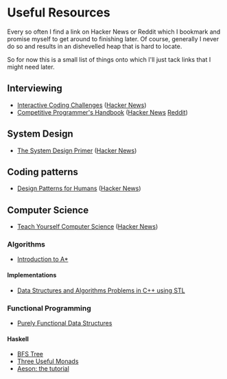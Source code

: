 # Useful Resources

Every so often I find a link on Hacker News or Reddit which I bookmark and
promise myself to get around to finishing later. Of course, generally I never
do so and results in an dishevelled heap that is hard to locate.

So for now this is a small list of things onto which I'll just tack links that
I might need later.

## Interviewing

 - [Interactive Coding Challenges](https://github.com/donnemartin/interactive-coding-challenges) ([Hacker News](https://news.ycombinator.com/item?id=14022110))
 - [Competitive Programmer's Handbook](https://cses.fi/book.pdf) ([Hacker News](https://news.ycombinator.com/item?id=14115826) [Reddit](https://www.reddit.com/r/programming/comments/65fjs2/competitive_programmers_handbook))

## System Design

 - [The System Design Primer](https://github.com/donnemartin/system-design-primer) ([Hacker News](https://news.ycombinator.com/item?id=13823979))

## Coding patterns

 - [Design Patterns for Humans](https://github.com/kamranahmedse/design-patterns-for-humans) ([Hacker News](https://news.ycombinator.com/item?id=13676729))


## Computer Science

 - [Teach Yourself Computer Science](https://teachyourselfcs.com/) ([Hacker News](https://news.ycombinator.com/item?id=13862284))

### Algorithms

 - [Introduction to A*](http://www.redblobgames.com/pathfinding/a-star/introduction.html)

#### Implementations
 - [Data Structures and Algorithms Problems in C++ using STL](http://www.techiedelight.com/data-structures-and-algorithms-interview-questions-stl/)


### Functional Programming

 - [Purely Functional Data Structures](https://www.cs.cmu.edu/~rwh/theses/okasaki.pdf)

#### Haskell

 - [BFS Tree](http://www.nmattia.com/posts/2016-07-31-bfs-tree.html)
 - [Three Useful Monads](http://adit.io/posts/2013-06-10-three-useful-monads.html)
 - [Aeson: the tutorial](https://artyom.me/aeson)
